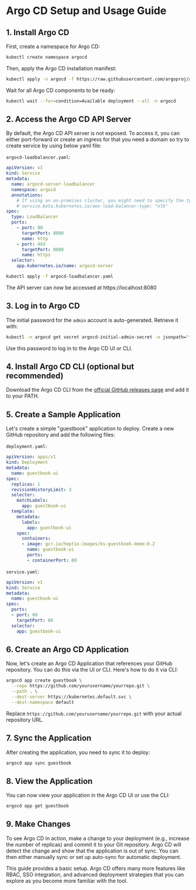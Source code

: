 # Argo CD Setup and Usage Guide

## 1. Install Argo CD

First, create a namespace for Argo CD:

```bash
kubectl create namespace argocd
```

Then, apply the Argo CD installation manifest:

```bash
kubectl apply -n argocd -f https://raw.githubusercontent.com/argoproj/argo-cd/stable/manifests/install.yaml
```

Wait for all Argo CD components to be ready:

```bash
kubectl wait --for=condition=Available deployment --all -n argocd
```

## 2. Access the Argo CD API Server

By default, the Argo CD API server is not exposed. To access it, you can either port-forward or create an ingress for that you need a domain so try to create service by using below yaml file:

`argocd-loadbalancer.yaml`:
```yaml
apiVersion: v1
kind: Service
metadata:
  name: argocd-server-loadbalancer
  namespace: argocd
  annotations:
    # If using an on-premises cluster, you might need to specify the type of load balancer
    # service.beta.kubernetes.io/aws-load-balancer-type: "nlb"
spec:
  type: LoadBalancer
  ports:
    - port: 80
      targetPort: 8080
      name: http
    - port: 443
      targetPort: 8080
      name: https
  selector:
    app.kubernetes.io/name: argocd-server
```

```bash
kubectl apply -f argocd-loadbalancer.yaml
```
The API server can now be accessed at https://localhost:8080

## 3. Log in to Argo CD

The initial password for the `admin` account is auto-generated. Retrieve it with:

```bash
kubectl -n argocd get secret argocd-initial-admin-secret -o jsonpath="{.data.password}" | base64 -d
```

Use this password to log in to the Argo CD UI or CLI.

## 4. Install Argo CD CLI (optional but recommended)

Download the Argo CD CLI from the [official GitHub releases page](https://github.com/argoproj/argo-cd/releases) and add it to your PATH.

## 5. Create a Sample Application

Let's create a simple "guestbook" application to deploy. Create a new GitHub repository and add the following files:

`deployment.yaml`:

```yaml
apiVersion: apps/v1
kind: Deployment
metadata:
  name: guestbook-ui
spec:
  replicas: 1
  revisionHistoryLimit: 3
  selector:
    matchLabels:
      app: guestbook-ui
  template:
    metadata:
      labels:
        app: guestbook-ui
    spec:
      containers:
      - image: gcr.io/heptio-images/ks-guestbook-demo:0.2
        name: guestbook-ui
        ports:
        - containerPort: 80
```

`service.yaml`:

```yaml
apiVersion: v1
kind: Service
metadata:
  name: guestbook-ui
spec:
  ports:
  - port: 80
    targetPort: 80
  selector:
    app: guestbook-ui
```

## 6. Create an Argo CD Application

Now, let's create an Argo CD Application that references your GitHub repository. You can do this via the UI or CLI. Here's how to do it via CLI:

```bash
argocd app create guestbook \
  --repo https://github.com/yourusername/yourrepo.git \
  --path . \
  --dest-server https://kubernetes.default.svc \
  --dest-namespace default
```

Replace `https://github.com/yourusername/yourrepo.git` with your actual repository URL.

## 7. Sync the Application

After creating the application, you need to sync it to deploy:

```bash
argocd app sync guestbook
```

## 8. View the Application

You can now view your application in the Argo CD UI or use the CLI:

```bash
argocd app get guestbook
```

## 9. Make Changes

To see Argo CD in action, make a change to your deployment (e.g., increase the number of replicas) and commit it to your Git repository. Argo CD will detect the change and show that the application is out of sync. You can then either manually sync or set up auto-sync for automatic deployment.

This guide provides a basic setup. Argo CD offers many more features like RBAC, SSO integration, and advanced deployment strategies that you can explore as you become more familiar with the tool.

